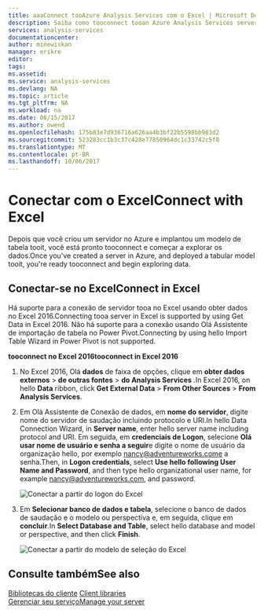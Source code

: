```yaml
---
title: aaaConnect tooAzure Analysis Services com o Excel | Microsoft Docs
description: Saiba como tooconnect tooan Azure Analysis Services server usando o Excel.
services: analysis-services
documentationcenter: 
author: minewiskan
manager: erikre
editor: 
tags: 
ms.assetid: 
ms.service: analysis-services
ms.devlang: NA
ms.topic: article
ms.tgt_pltfrm: NA
ms.workload: na
ms.date: 08/15/2017
ms.author: owend
ms.openlocfilehash: 175b83e7d936716a626aa4b3bf22b5598bb983d2
ms.sourcegitcommit: 523283cc1b3c37c428e77850964dc1c33742c5f0
ms.translationtype: MT
ms.contentlocale: pt-BR
ms.lasthandoff: 10/06/2017
---
```

# <a name="connect-with-excel"></a><span data-ttu-id="08896-103">Conectar com o Excel</span><span class="sxs-lookup"><span data-stu-id="08896-103">Connect with Excel</span></span>

<span data-ttu-id="08896-104">Depois que você criou um servidor no Azure e implantou um modelo de tabela tooit, você está pronto tooconnect e começar a explorar os dados.</span><span class="sxs-lookup"><span data-stu-id="08896-104">Once you've created a server in Azure, and deployed a tabular model tooit, you're ready tooconnect and begin exploring data.</span></span>


## <a name="connect-in-excel"></a><span data-ttu-id="08896-105">Conectar-se no Excel</span><span class="sxs-lookup"><span data-stu-id="08896-105">Connect in Excel</span></span>

<span data-ttu-id="08896-106">Há suporte para a conexão de servidor tooa no Excel usando obter dados no Excel 2016.</span><span class="sxs-lookup"><span data-stu-id="08896-106">Connecting tooa server in Excel is supported by using Get Data in Excel 2016.</span></span> <span data-ttu-id="08896-107">Não há suporte para a conexão usando Olá Assistente de importação de tabela no Power Pivot.</span><span class="sxs-lookup"><span data-stu-id="08896-107">Connecting by using hello Import Table Wizard in Power Pivot is not supported.</span></span> 

<span data-ttu-id="08896-108">**tooconnect no Excel 2016**</span><span class="sxs-lookup"><span data-stu-id="08896-108">**tooconnect in Excel 2016**</span></span>

1. <span data-ttu-id="08896-109">No Excel 2016, Olá **dados** de faixa de opções, clique em **obter dados externos** > **de outras fontes** > **do Analysis Services** .</span><span class="sxs-lookup"><span data-stu-id="08896-109">In Excel 2016, on hello **Data** ribbon, click **Get External Data** > **From Other Sources** > **From Analysis Services**.</span></span>

2. <span data-ttu-id="08896-110">Em Olá Assistente de Conexão de dados, em **nome do servidor**, digite nome do servidor de saudação incluindo protocolo e URI.</span><span class="sxs-lookup"><span data-stu-id="08896-110">In hello Data Connection Wizard, in **Server name**, enter hello server name including protocol and URI.</span></span> <span data-ttu-id="08896-111">Em seguida, em **credenciais de Logon**, selecione **Olá usar nome de usuário e senha a seguir**e digite o nome de usuário da organização hello, por exemplo nancy@adventureworks.come a senha.</span><span class="sxs-lookup"><span data-stu-id="08896-111">Then, in **Logon credentials**, select **Use hello following User Name and Password**, and then type hello organizational user name, for example nancy@adventureworks.com, and password.</span></span>

    ![Conectar a partir do logon do Excel](./media/analysis-services-connect-excel/aas-connect-excel-logon.png)

3. <span data-ttu-id="08896-113">Em **Selecionar banco de dados e tabela**, selecione o banco de dados de saudação e o modelo ou perspectiva e, em seguida, clique em **concluir**.</span><span class="sxs-lookup"><span data-stu-id="08896-113">In **Select Database and Table**, select hello database and model or perspective, and then click **Finish**.</span></span>
   
    ![Conectar a partir do modelo de seleção do Excel](./media/analysis-services-connect-excel/aas-connect-excel-select.png)


## <a name="see-also"></a><span data-ttu-id="08896-115">Consulte também</span><span class="sxs-lookup"><span data-stu-id="08896-115">See also</span></span>
<span data-ttu-id="08896-116">[Bibliotecas do cliente](analysis-services-data-providers.md) </span><span class="sxs-lookup"><span data-stu-id="08896-116">[Client libraries](analysis-services-data-providers.md) </span></span>  
[<span data-ttu-id="08896-117">Gerenciar seu serviço</span><span class="sxs-lookup"><span data-stu-id="08896-117">Manage your server</span></span>](analysis-services-manage.md)     


